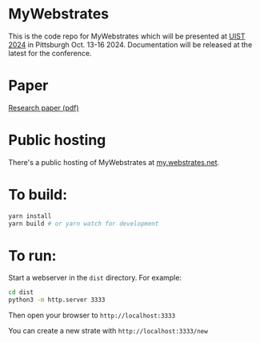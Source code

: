 # MyWebstrates

This is the code repo for MyWebstrates which will be presented at [UIST 2024](https://uist.acm.org/2024/) in Pittsburgh Oct. 13-16 2024. Documentation will be released at the latest for the conference. 

# Paper
[Research paper (pdf)](https://pure.au.dk/admin/files/385885602/MyWebstrates-UIST2024.pdf)

# Public hosting
There's a public hosting of MyWebstrates at [my.webstrates.net](https://my.webstrates.net).

# To build:
```bash
yarn install
yarn build # or yarn watch for development
```

# To run:
Start a webserver in the `dist` directory. For example:
```bash
cd dist
python3 -m http.server 3333
```
Then open your browser to `http://localhost:3333`

You can create a new strate with `http://localhost:3333/new`

